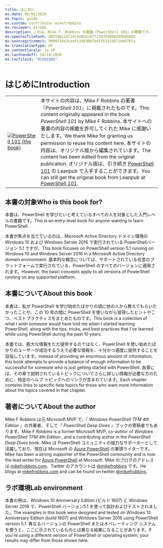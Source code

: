```yaml
---
title: はじめに
ms.date: 06/02/2020
ms.topic: guide
ms.custom: Contributor-mikefrobbins
ms.reviewer: mirobb
description: これは、Mike F. Robbins の著書『PowerShell 101』の概要です。
ms.openlocfilehash: d85590c2ef34c4e8b5cb7f2707bd9d6dd9b84b89
ms.sourcegitcommit: 9080316e3ca4f11d83067b41351531672b667b7a
ms.translationtype: HT
ms.contentlocale: ja-JP
ms.lasthandoff: 10/24/2020
ms.locfileid: "92501509"
---
```

# <a name="introduction"></a><span data-ttu-id="c11bb-103">はじめに</span><span class="sxs-lookup"><span data-stu-id="c11bb-103">Introduction</span></span>

<table>
  <tr><td>
  <a href="https://leanpub.com/powershell101">
  <img src="media/powershell101-150x194.png" alt="PowerShell 101 (the book)" />
  </a>
  </td>
  <td colspan=2>
<span data-ttu-id="c11bb-104">本サイトの内容は、Mike F Robbins の著書 『<em>PowerShell 101</em>』に掲載されたものです。</span><span class="sxs-lookup"><span data-stu-id="c11bb-104">This content originally appeared in the book <em>PowerShell 101</em> by Mike F Robbins.</span></span> <span data-ttu-id="c11bb-105">本サイトへの著書の内容の掲載を許可してくれた Mike に感謝いたします。</span><span class="sxs-lookup"><span data-stu-id="c11bb-105">We thank Mike for granting us permission to reuse his content here.</span></span> <span data-ttu-id="c11bb-106">本サイトの内容は、オリジナル版から編集されています。</span><span class="sxs-lookup"><span data-stu-id="c11bb-106">The content has been edited from the original publication.</span></span> <span data-ttu-id="c11bb-107">オリジナル版は、引き続き <a href="https://leanpub.com/powershell101">PowerShell 101</a> の Leanpub で入手することができます。</span><span class="sxs-lookup"><span data-stu-id="c11bb-107">You can still get the original book from Leanpub at <a href="https://leanpub.com/powershell101">PowerShell 101</a>.</span></span>
  </td></tr>
</table>

## <a name="who-is-this-book-for"></a><span data-ttu-id="c11bb-108">本書の対象</span><span class="sxs-lookup"><span data-stu-id="c11bb-108">Who is this book for?</span></span>

<span data-ttu-id="c11bb-109">本書は、PowerShell を学びたいと考えているすべての人を対象とした入門レベルの書籍です。</span><span class="sxs-lookup"><span data-stu-id="c11bb-109">This is an entry-level book for anyone wanting to learn PowerShell.</span></span>

<span data-ttu-id="c11bb-110">本書が焦点を当てているのは、Microsoft Active Directory ドメイン環境の Windows 10 および Windows Server 2016 で実行されている PowerShellバージョン 5.1 ですが、</span><span class="sxs-lookup"><span data-stu-id="c11bb-110">This book focuses on PowerShell version 5.1 running on Windows 10 and Windows Server 2016 in a Microsoft Active Directory domain environment.</span></span> <span data-ttu-id="c11bb-111">基本的な概念については、サポートされている任意のプラットフォームで実行されている、PowerShell のすべてのバージョンに適用されます。</span><span class="sxs-lookup"><span data-stu-id="c11bb-111">However, the basic concepts apply to all versions of PowerShell running on any supported platform.</span></span>

## <a name="about-this-book"></a><span data-ttu-id="c11bb-112">本書について</span><span class="sxs-lookup"><span data-stu-id="c11bb-112">About this book</span></span>

<span data-ttu-id="c11bb-113">本書は、私が PowerShell を学び始めたばかりの頃に他の人から教えてもらいたかったことや、この 10 年の間に PowerShell を使いながら習得したヒントやこつ、ベストプラクティスをまとめたものです。</span><span class="sxs-lookup"><span data-stu-id="c11bb-113">This book is a collection of what I wish someone would have told me when I started learning PowerShell, along with the tips, tricks, and best practices that I've learned while using PowerShell during the past 10 years.</span></span>

<span data-ttu-id="c11bb-114">本書では、膨大な情報をただ提供するのではなく、PowerShell を使い始めたばかりのユーザーが成功するうえで必要な情報を、十分かつ適度に提供することを目指しています。</span><span class="sxs-lookup"><span data-stu-id="c11bb-114">Instead of providing an enormous amount of information, this book attempts to provide a balance of enough information to be successful for someone who is just getting started with PowerShell.</span></span> <span data-ttu-id="c11bb-115">各章には、その章で説明されているトピックについてさらに詳しい情報が必要な方のために、特定のヘルプ トピックへのリンクが含まれています。</span><span class="sxs-lookup"><span data-stu-id="c11bb-115">Each chapter contains links to specific help topics for those who want more information about the topics covered in that chapter.</span></span>

## <a name="about-the-author"></a><span data-ttu-id="c11bb-116">著者について</span><span class="sxs-lookup"><span data-stu-id="c11bb-116">About the author</span></span>

<span data-ttu-id="c11bb-117">Mike F Robbins は元 Microsoft MVP で、『 _Windows PowerShell TFM 4th Edition_ 』の共著者、そして『 _PowerShell Deep Dives_ 』ブックの寄稿者でもあります。</span><span class="sxs-lookup"><span data-stu-id="c11bb-117">Mike F Robbins is a former Microsoft MVP, co-author of _Windows PowerShell TFM 4th Edition_ , and a contributing author in the _PowerShell Deep Dives_ book.</span></span> <span data-ttu-id="c11bb-118">Mike は PowerShell コミュニティの強力なサポーターとして活躍しており、現在は Microsoft の [Azure PowerShell][] の筆頭ライターです。</span><span class="sxs-lookup"><span data-stu-id="c11bb-118">Mike has been a strong supporter of the PowerShell community and is now the lead writer for [Azure PowerShell][] at Microsoft.</span></span> <span data-ttu-id="c11bb-119">Mike のブログのアドレスは [mikefrobbins.com][]、Twitter のアカウントは [@mikefrobbins][] です。</span><span class="sxs-lookup"><span data-stu-id="c11bb-119">He blogs at [mikefrobbins.com][] and can be found on twitter [@mikefrobbins][].</span></span>

## <a name="lab-environment"></a><span data-ttu-id="c11bb-120">ラボ環境</span><span class="sxs-lookup"><span data-stu-id="c11bb-120">Lab environment</span></span>

<span data-ttu-id="c11bb-121">本書の例は、Windows 10 Anniversary Edition (ビルド 1607) と Windows Server 2016 で、PowerShell バージョン5.1 を使って設計およびテストされました。</span><span class="sxs-lookup"><span data-stu-id="c11bb-121">The examples in this book were designed and tested on Windows 10 Anniversary Edition (build 1607) and Windows Server 2016 using PowerShell version 5.1.</span></span> <span data-ttu-id="c11bb-122">異なるバージョンの PowerShell またはオペレーティング システムを使うと、ここに示されているものとは異なる結果になることがあります。</span><span class="sxs-lookup"><span data-stu-id="c11bb-122">If you're using a different version of PowerShell or operating system, your results may differ from those shown here.</span></span>

<!-- link references -->
[@mikefrobbins]: https://twitter.com/mikefrobbins
[mikefrobbins.com]: http://mikefrobbins.com/
[PowerShell 101]: https://leanpub.com/powershell101
[Azure PowerShell]: /powershell/azure
